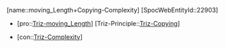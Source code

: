 ﻿---
type: TrizContradiction
aliases:
- moving_Length+Copying-Complexity
license: CC BY-SA 4.0
copyright: https://github.com/SpocWeb
IsDeleted: false
IsReadOnly: false
Confidential: public
tags: 
- Triz/Contradiction
---
[name::moving_Length+Copying-Complexity]
[SpocWebEntityId::22903]
+ [pro::[Triz-moving_Length](tech/Triz/Parameter/Triz-moving_Length.md)]
[Triz-Principle::[Triz-Copying](tech/Triz/Principle/Triz-Copying.md)]
- [con::[Triz-Complexity](tech/Triz/Parameter/Triz-Complexity.md)]

